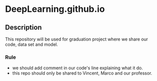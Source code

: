 # DeepLearning.github.io

## Description

This repository will be used for graduation project where we share our code, data set and model.

### Rule
- we should add comment in our code's line explaining what it do.
- this repo should only be shared to Vincent, Marco and our professor.


